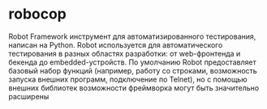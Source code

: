 # robocop
Robot Framework инструмент для автоматизированного тестирования, написан на Python. Robot используется для автоматического тестирования в разных областях разработки: от web-фронтенда и бекенда до embedded-устройств. По умолчанию Robot предоставляет базовый набор функций (например, работу со строками, возможность запуска внешних программ, подключение по Telnet), но с помощью внешних библиотек возможности фреймворка могут быть значительно расширены

